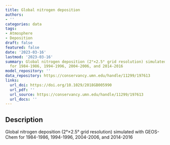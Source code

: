 ```yaml
---
title: Global nitrogen deposition
authors:
- ''
categories: data
tags:
- Atmosphere
- Deposition
draft: false
featured: false
date: '2023-03-16'
lastmod: '2023-03-16'
summary: Global nitrogen deposition (2°×2.5° grid resolution) simulated with GEOS-Chem
  for 1984-1986, 1994-1996, 2004-2006, and 2014-2016
model_repository: ''
data_repository: https://conservancy.umn.edu/handle/11299/197613
links:
  url_doi: https://doi.org/10.1029/2018GB005990
  url_pdf: ''
  url_source: https://conservancy.umn.edu/handle/11299/197613
  url_docs: ''
---
```


## Description

Global nitrogen deposition (2°×2.5° grid resolution) simulated with GEOS-Chem for 1984-1986, 1994-1996, 2004-2006, and 2014-2016

